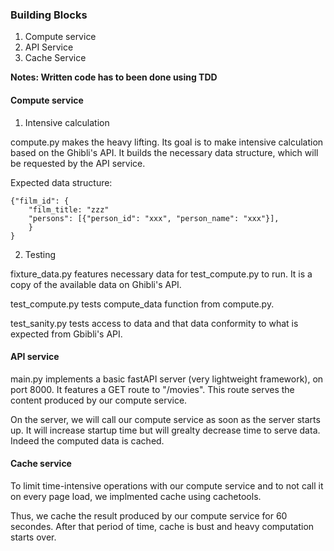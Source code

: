 ### Building Blocks

1. Compute service
2. API Service
3. Cache Service

**Notes: Written code has to been done using TDD**

#### Compute service

1. Intensive calculation

compute.py makes the heavy lifting. Its goal is to make intensive calculation based on the Ghibli's API. It builds the necessary data structure, which will be requested by the API service.

Expected data structure:

```
{"film_id": {
    "film_title: "zzz"
    "persons": [{"person_id": "xxx", "person_name": "xxx"}],
    }
}
```

2. Testing

fixture_data.py features necessary data for test_compute.py to run. It is a copy of the available data on Ghibli's API.

test_compute.py tests compute_data function from compute.py.

test_sanity.py tests access to data and that data conformity to what is expected from Gbibli's API.

#### API service

main.py implements a basic fastAPI server (very lightweight framework), on port 8000. It features a GET route to "/movies". This route serves the content produced by our compute service.

On the server, we will call our compute service as soon as the server starts up. It will increase startup time but will grealty decrease time to serve data. Indeed the computed data is cached. 

#### Cache service

To limit time-intensive operations with our compute service and to not call it on every page load, we implmented cache using cachetools.

Thus, we cache the result produced by our compute service for 60 secondes. After that period of time, cache is bust and heavy computation starts over.

